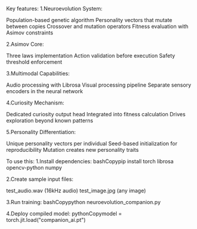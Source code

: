 Key features:
1.Neuroevolution System:

Population-based genetic algorithm
Personality vectors that mutate between copies
Crossover and mutation operators
Fitness evaluation with Asimov constraints

2.Asimov Core:

Three laws implementation
Action validation before execution
Safety threshold enforcement

3.Multimodal Capabilities:

Audio processing with Librosa
Visual processing pipeline
Separate sensory encoders in the neural network

4.Curiosity Mechanism:

Dedicated curiosity output head
Integrated into fitness calculation
Drives exploration beyond known patterns

5.Personality Differentiation:

Unique personality vectors per individual
Seed-based initialization for reproducibility
Mutation creates new personality traits

To use this:
1.Install dependencies:
bashCopypip install torch librosa opencv-python numpy

2.Create sample input files:

test_audio.wav (16kHz audio)
test_image.jpg (any image)

3.Run training:
bashCopypython neuroevolution_companion.py

4.Deploy compiled model:
pythonCopymodel = torch.jit.load("companion_ai.pt")
